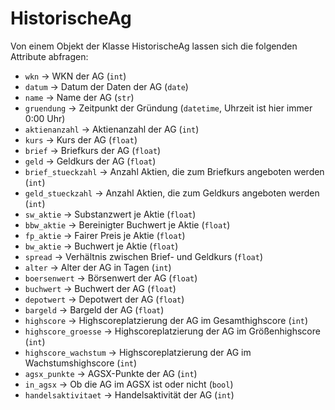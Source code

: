# HistorischeAg

Von einem Objekt der Klasse HistorischeAg lassen sich die folgenden Attribute abfragen:

* `wkn` -> WKN der AG (`int`)
* `datum` -> Datum der Daten der AG (`date`)
* `name` -> Name der AG (`str`)
* `gruendung` -> Zeitpunkt der Gründung (`datetime`, Uhrzeit ist hier immer 0:00 Uhr)
* `aktienanzahl` -> Aktienanzahl der AG (`int`)
* `kurs` -> Kurs der AG (`float`)
* `brief` -> Briefkurs der AG (`float`)
* `geld` -> Geldkurs der AG (`float`)
* `brief_stueckzahl` -> Anzahl Aktien, die zum Briefkurs angeboten werden (`int`)
* `geld_stueckzahl` -> Anzahl Aktien, die zum Geldkurs angeboten werden (`int`)
* `sw_aktie` -> Substanzwert je Aktie (`float`)
* `bbw_aktie` -> Bereinigter Buchwert je Aktie (`float`)
* `fp_aktie` -> Fairer Preis je Aktie (`float`)
* `bw_aktie` -> Buchwert je Aktie (`float`)
* `spread` -> Verhältnis zwischen Brief- und Geldkurs (`float`)
* `alter` -> Alter der AG in Tagen (`int`)
* `boersenwert` -> Börsenwert der AG (`float`)
* `buchwert` -> Buchwert der AG (`float`)
* `depotwert` -> Depotwert der AG (`float`)
* `bargeld` -> Bargeld der AG (`float`)
* `highscore` -> Highscoreplatzierung der AG im Gesamthighscore (`int`)
* `highscore_groesse` -> Highscoreplatzierung der AG im Größenhighscore (`int`)
* `highscore_wachstum` -> Highscoreplatzierung der AG im Wachstumshighscore (`int`)
* `agsx_punkte` -> AGSX-Punkte der AG (`int`)
* `in_agsx` -> Ob die AG im AGSX ist oder nicht (`bool`)
* `handelsaktivitaet` -> Handelsaktivität der AG (`int`)
